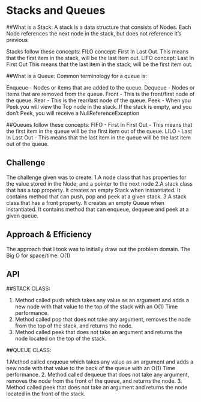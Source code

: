 # Stacks and Queues
<!-- Short summary or background information -->

##What is a Stack:
A stack is a data structure that consists of Nodes.
Each Node references the next node in the stack, but does not reference it’s previous

Stacks follow these concepts:
FILO concept: First In Last Out. This means that the first item in the stack, will be the last item out.
LIFO concept: Last In First Out This means that the last item in the stack, will be the first item out.

##What is a Queue:
Common terminology for a queue is:

Enqueue - Nodes or items that are added to the queue.
Dequeue - Nodes or items that are removed from the queue.
Front - This is the front/first node of the queue.
Rear - This is the rear/last node of the queue.
Peek - When you Peek you will view the Top node in the stack. If the stack is empty,
and you don’t Peek, you will receive a NullReferenceException

##Queues follow these concepts:
FIFO - First In First Out - This means that the first item in the queue will be the first item out of the queue.
LILO - Last In Last Out - This means that the last item in the queue will be the last item out of the queue.

## Challenge
<!-- Description of the challenge -->
The challenge given was to create:
 1.A node class that has properties for the value stored in the Node, and a pointer to the next node
 2.A stack class that has a top property. It creates an empty Stack when instantiated. It contains method that can push,
 pop and peek at a given stack.
 3.A stack class that has a front property. It creates an empty Queue when instantiated. It contains method that can enqueue,
 dequeue and peek at a given queue.

## Approach & Efficiency
<!-- What approach did you take? Why? What is the Big O space/time for this approach? -->
The approach that I took was to initially draw out the problem domain. The Big O for space/time: O(1)

## API
<!-- Description of each method publicly available to your Stack and Queue-->
##STACK CLASS:

1. Method called push  which takes any value as an argument and adds a new node with that value to the top
of the stack with an O(1) Time performance.
2. Method called pop that does not take any argument, removes the node from the top of the stack, and returns the node.
3. Method called peek that does not take an argument and returns the node located on the top of the stack.

##QUEUE CLASS:

1.Method called enqueue which takes any value as an argument and adds a new node with that value to the back of the
queue with an O(1) Time performance.
2. Method called dequeue that does not take any argument, removes the node from the front of the queue, and returns
the node.
3. Method called peek that does not take an argument and returns the node located in the front of the stack.



